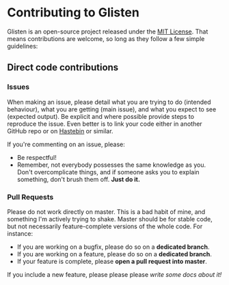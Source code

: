 # Contributing to Glisten

Glisten is an open-source project released under the [MIT License](LICENSE). That means contributions are welcome, so long as they follow a few simple guidelines:

## Direct code contributions
### Issues

When making an issue, please detail what you are trying to do (intended behaviour), what you are getting (main issue), and what you expect to see (expected output). Be explicit and where possible provide steps to reproduce the issue. Even better is to link your code either in another GitHub repo or on [Hastebin](https://hastebin.com) or similar.

If you're commenting on an issue, please:
- Be respectful!
- Remember, not everybody possesses the same knowledge as you. Don't overcomplicate things, and if someone asks you to explain something, don't brush them off. **Just do it.**

### Pull Requests

Please do not work directly on master. This is a bad habit of mine, and something I'm actively trying to shake. Master should be for stable code, but not necessarily feature-complete versions of the whole code. For instance:

- If you are working on a bugfix, please do so on a **dedicated branch**.
- If you are working on a feature, please do so on a **dedicated branch**.
- If your feature is complete, please **open a pull request into master**.

If you include a new feature, please please please *write some docs about it!*
